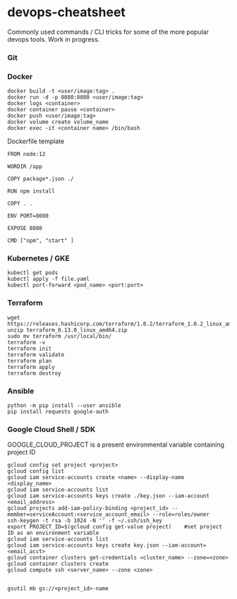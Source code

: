 # devops-cheatsheet

Commonly used commands / CLI tricks for some of the more popular devops tools. Work in progress.

<h3>Git</h3>

<h3>Docker</h3>

    docker build -t <user/image:tag> .
    docker run -d -p 8080:8080 <user/image:tag>
    docker logs <container>
    docker container pause <container>
    docker push <user/image:tag> 
    docker volume create volume_name
    docker exec -it <container name> /bin/bash

Dockerfile template
    
    FROM node:12

    WORDIR /app
    
    COPY package*.json ./
    
    RUN npm install 
    
    COPY . .
    
    ENV PORT=8080
    
    EXPOSE 8080
    
    CMD ["npm", "start" ]

</div>

<h3>Kubernetes / GKE</h3>

    kubectl get pods
    kubectl apply -f file.yaml
    kubectl port-forward <pod_name> <port:port>

<h3>Terraform</h3>

    wget https://releases.hashicorp.com/terraform/1.0.2/terraform_1.0.2_linux_amd64.zip
    unzip terraform_0.13.0_linux_amd64.zip 
    sudo mv terraform /usr/local/bin/
    terraform -v
    terraform init
    terraform validate
    terraform plan
    terraform apply
    terraform destroy
    
<h3>Ansible</h3>

    python -m pip install --user ansible
    pip install requests google-auth
    

<h3>Google Cloud Shell / SDK</h3>
GOOGLE_CLOUD_PROJECT is a present environmental variable containing project ID
    
    gcloud config set project <project>
    gcloud config list
    gcloud iam service-accounts create <name> --display-name <display_name>
    gcloud iam service-accounts list 
    gcloud iam service-accounts keys create ./key.json --iam-account <email_address>
    gcloud projects add-iam-policy-binding <project_id> --member=serviceAccount:<service_account_email> --role=roles/owner
    ssh-keygen -t rsa -b 1024 -N '' -f ~/.ssh/ssh_key
    export PROJECT_ID=$(gcloud config get-value project)    #set project ID as an environment variable 
    gcloud iam service-accounts list
    gcloud iam service-accounts keys create key.json --iam-account=<email_acct>
    gcloud container clusters get-credentials <cluster_name> --zone=<zone>
    gcloud container clusters create 
    gcloud compute ssh <server_name> --zone <zone>
    
    
    gsutil mb gs://<project_id>-name

    

